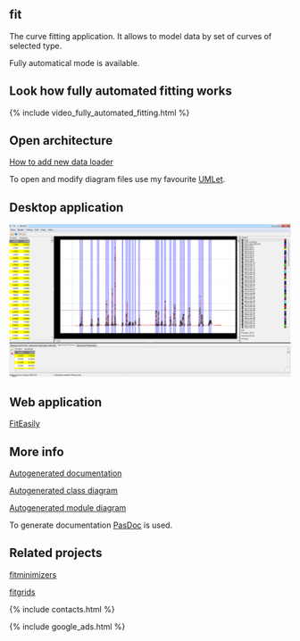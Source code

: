 ## fit

The curve fitting application. It allows to model data by set of curves of selected type.

Fully automatical mode is available.

## Look how fully automated fitting works

{% include video_fully_automated_fitting.html %}

## Open architecture

[How to add new data loader](how-to-extend-data-loaders)

To open and modify diagram files use my favourite [UMLet](https://www.umlet.com/).

## Desktop application

![Fitting results](assets/images/2018-12-23_13h17_55.png)

## Web application

[FitEasily](fiteasily.html)

## More info

[Autogenerated documentation](doc/index.html)

[Autogenerated class diagram](doc/GVClasses.png)

[Autogenerated module diagram](doc/GVUses.png)

To generate documentation [PasDoc](https://github.com/pasdoc/pasdoc/wiki) is used.

## Related projects

[fitminimizers](https://dvmorozov.github.io/fitminimizers/)

[fitgrids](https://dvmorozov.github.io/fitgrids/)

{% include contacts.html %}

{% include google_ads.html %}
